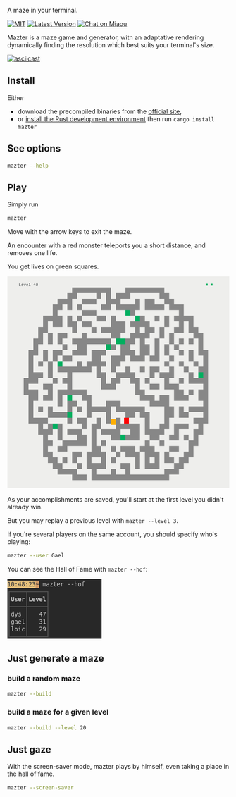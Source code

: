 
A maze in your terminal.

[![MIT][s2]][l2] [![Latest Version][s1]][l1] [![Chat on Miaou][s4]][l4]

[s1]: https://img.shields.io/crates/v/mazter.svg
[l1]: https://crates.io/crates/mazter

[s2]: https://img.shields.io/badge/license-MIT-blue.svg
[l2]: LICENSE

[s4]: https://miaou.dystroy.org/static/shields/room.svg
[l4]: https://miaou.dystroy.org/3490?mazter

Mazter is a maze game and generator, with an adaptative rendering dynamically finding the resolution which best suits your terminal's size.

[![asciicast](https://asciinema.org/a/ZrdfmWiutEkSKuvavVKUDAf9F.svg)](https://asciinema.org/a/ZrdfmWiutEkSKuvavVKUDAf9F?autoplay=true&loop=true)

## Install

Either

* download the precompiled binaries from the [official site](https://dystroy.org/mazter),
* or [install the Rust development environment](https://rustup.rs/) then run `cargo install mazter`

## See options

```bash
mazter --help
```

## Play

Simply run

```bash
mazter
```

Move with the arrow keys to exit the maze.

An encounter with a red monster teleports you a short distance, and removes one life.

You get lives on green squares.

![screenshot](website/level-40-white.png)

As your accomplishments are saved, you'll start at the first level you didn't already win.

But you may replay a previous level with `mazter --level 3`.

If you're several players on the same account, you should specify who's playing:


```bash
mazter --user Gael
```

You can see the Hall of Fame with `mazter --hof`:

![screenshot](website/hof.png)

## Just generate a maze

### build a random maze

```bash
mazter --build
```

### build a maze for a given level

```bash
mazter --build --level 20
```

## Just gaze

With the screen-saver mode, mazter plays by himself, even taking a place in the hall of fame.

```bash
mazter --screen-saver
```


